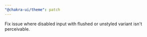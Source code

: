 ```yaml
---
"@chakra-ui/theme": patch
---
```


Fix issue where disabled input with flushed or unstyled variant isn't
perceivable.
